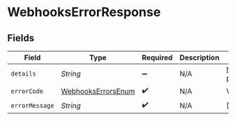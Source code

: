 # WebhooksErrorResponse


## Fields

| Field                                                                                        | Type                                                                                         | Required                                                                                     | Description                                                                                  | Example                                                                                      |
| -------------------------------------------------------------------------------------------- | -------------------------------------------------------------------------------------------- | -------------------------------------------------------------------------------------------- | -------------------------------------------------------------------------------------------- | -------------------------------------------------------------------------------------------- |
| `details`                                                                                    | *String*                                                                                     | :heavy_minus_sign:                                                                           | N/A                                                                                          | https://play.numscript.org/?payload=eyJlcnJvciI6ImFjY291bnQgaGFkIGluc3VmZmljaWVudCBmdW5kcyJ9 |
| `errorCode`                                                                                  | [WebhooksErrorsEnum](../../models/shared/WebhooksErrorsEnum.md)                              | :heavy_check_mark:                                                                           | N/A                                                                                          | VALIDATION                                                                                   |
| `errorMessage`                                                                               | *String*                                                                                     | :heavy_check_mark:                                                                           | N/A                                                                                          | [VALIDATION] invalid 'cursor' query param                                                    |